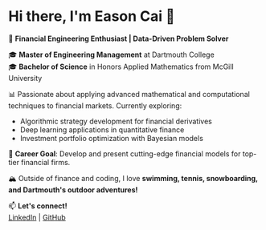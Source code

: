 # Hi there, I'm Eason Cai 👋

🚀 **Financial Engineering Enthusiast | Data-Driven Problem Solver**  

🎓 **Master of Engineering Management** at Dartmouth College  
🎓 **Bachelor of Science** in Honors Applied Mathematics from McGill University  

📊 Passionate about applying advanced mathematical and computational techniques to financial markets. Currently exploring:
- Algorithmic strategy development for financial derivatives
- Deep learning applications in quantitative finance
- Investment portfolio optimization with Bayesian models

🎯 **Career Goal**: Develop and present cutting-edge financial models for top-tier financial firms.  

🏔️ Outside of finance and coding, I love **swimming, tennis, snowboarding, and Dartmouth's outdoor adventures!**  

📫 **Let's connect!**  
[LinkedIn](https://www.linkedin.com/in/eason-cai-685bb4208/) | [GitHub](https://github.com/easoncai999)


<!--
**easoncai999/easoncai999** is a ✨ _special_ ✨ repository because its `README.md` (this file) appears on your GitHub profile.

Here are some ideas to get you started:

- 🔭 I’m currently working on ...
- 🌱 I’m currently learning ...
- 👯 I’m looking to collaborate on ...
- 🤔 I’m looking for help with ...
- 💬 Ask me about ...
- 📫 How to reach me: ...
- 😄 Pronouns: ...
- ⚡ Fun fact: ...
-->
